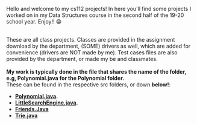 Hello and welcome to my cs112 projects! In here you'll find some projects I worked on in my Data Structures course in the second half of the 19-20 school year. Enjoy!! :grin: <br/> <br/>

These are all class projects. Classes are provided in the assignment download by the department, (SOME) drivers as well, which are added for convenience (drivers are NOT made by me). Test cases files are also provided by the department, or made my be and classmates. <br/>
<br/>
**My work is typically done in the file that shares the name of the folder, e.g, Polynomial.java for the Polynomial folder.** <br/>
These can be found in the respective src folders, or down **below!**:  <br/>


* **[Polynomial.java](https://github.com/gBlaku/Data-Structurescs112-/blob/master/Polynomial/src/poly/Polynomial.java).** <br/>
* **[LittleSearchEngine.java](https://github.com/gBlaku/Data-Structures-cs112-/blob/master/Little%20Search%20Engine/src/lse/LittleSearchEngine.java).**<br/>
* **[Friends.Java](https://github.com/gBlaku/Data-Structures-cs112-/blob/master/Friends/src/friends/Friends.java)** <br/>
* **[Trie.java](https://github.com/gBlaku/Data-Structures-cs112-/blob/master/Trie/src/Trie/Trie.java)** <br/>
 

